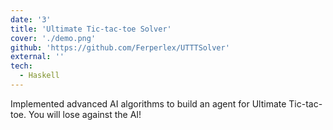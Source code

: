```yaml
---
date: '3'
title: 'Ultimate Tic-tac-toe Solver'
cover: './demo.png'
github: 'https://github.com/Ferperlex/UTTTSolver'
external: ''
tech:
  - Haskell
---
```


Implemented advanced AI algorithms to build an agent for Ultimate Tic-tac-toe. You will lose against the AI!
